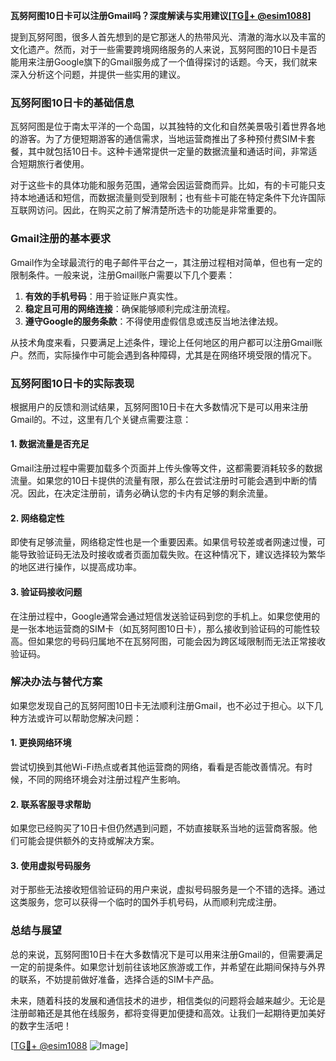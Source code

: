 **瓦努阿图10日卡可以注册Gmail吗？深度解读与实用建议[[TG💪+ @esim1088](https://t.me/s/esim1088)]**

提到瓦努阿图，很多人首先想到的是它那迷人的热带风光、清澈的海水以及丰富的文化遗产。然而，对于一些需要跨境网络服务的人来说，瓦努阿图的10日卡是否能用来注册Google旗下的Gmail服务成了一个值得探讨的话题。今天，我们就来深入分析这个问题，并提供一些实用的建议。

### **瓦努阿图10日卡的基础信息**

瓦努阿图是位于南太平洋的一个岛国，以其独特的文化和自然美景吸引着世界各地的游客。为了方便短期游客的通信需求，当地运营商推出了多种预付费SIM卡套餐，其中就包括10日卡。这种卡通常提供一定量的数据流量和通话时间，非常适合短期旅行者使用。

对于这些卡的具体功能和服务范围，通常会因运营商而异。比如，有的卡可能只支持本地通话和短信，而数据流量则受到限制；也有些卡可能在特定条件下允许国际互联网访问。因此，在购买之前了解清楚所选卡的功能是非常重要的。

### **Gmail注册的基本要求**

Gmail作为全球最流行的电子邮件平台之一，其注册过程相对简单，但也有一定的限制条件。一般来说，注册Gmail账户需要以下几个要素：

1. **有效的手机号码**：用于验证账户真实性。
2. **稳定且可用的网络连接**：确保能够顺利完成注册流程。
3. **遵守Google的服务条款**：不得使用虚假信息或违反当地法律法规。

从技术角度来看，只要满足上述条件，理论上任何地区的用户都可以注册Gmail账户。然而，实际操作中可能会遇到各种障碍，尤其是在网络环境受限的情况下。

### **瓦努阿图10日卡的实际表现**

根据用户的反馈和测试结果，瓦努阿图10日卡在大多数情况下是可以用来注册Gmail的。不过，这里有几个关键点需要注意：

#### **1. 数据流量是否充足**
Gmail注册过程中需要加载多个页面并上传头像等文件，这都需要消耗较多的数据流量。如果您的10日卡提供的流量有限，那么在尝试注册时可能会遇到中断的情况。因此，在决定注册前，请务必确认您的卡内有足够的剩余流量。

#### **2. 网络稳定性**
即使有足够流量，网络稳定性也是一个重要因素。如果信号较差或者网速过慢，可能导致验证码无法及时接收或者页面加载失败。在这种情况下，建议选择较为繁华的地区进行操作，以提高成功率。

#### **3. 验证码接收问题**
在注册过程中，Google通常会通过短信发送验证码到您的手机上。如果您使用的是一张本地运营商的SIM卡（如瓦努阿图10日卡），那么接收到验证码的可能性较高。但如果您的号码归属地不在瓦努阿图，可能会因为跨区域限制而无法正常接收验证码。

### **解决办法与替代方案**

如果您发现自己的瓦努阿图10日卡无法顺利注册Gmail，也不必过于担心。以下几种方法或许可以帮助您解决问题：

#### **1. 更换网络环境**
尝试切换到其他Wi-Fi热点或者其他运营商的网络，看看是否能改善情况。有时候，不同的网络环境会对注册过程产生影响。

#### **2. 联系客服寻求帮助**
如果您已经购买了10日卡但仍然遇到问题，不妨直接联系当地的运营商客服。他们可能会提供额外的支持或解决方案。

#### **3. 使用虚拟号码服务**
对于那些无法接收短信验证码的用户来说，虚拟号码服务是一个不错的选择。通过这类服务，您可以获得一个临时的国外手机号码，从而顺利完成注册。

### **总结与展望**

总的来说，瓦努阿图10日卡在大多数情况下是可以用来注册Gmail的，但需要满足一定的前提条件。如果您计划前往该地区旅游或工作，并希望在此期间保持与外界的联系，不妨提前做好准备，选择合适的SIM卡产品。

未来，随着科技的发展和通信技术的进步，相信类似的问题将会越来越少。无论是注册邮箱还是其他在线服务，都将变得更加便捷和高效。让我们一起期待更加美好的数字生活吧！

[[TG💪+ @esim1088](https://t.me/s/esim1088) ![Image](https://i.postimg.cc/4NQfJmqS/Snipaste-2025-05-13-00-14-12.png)]
